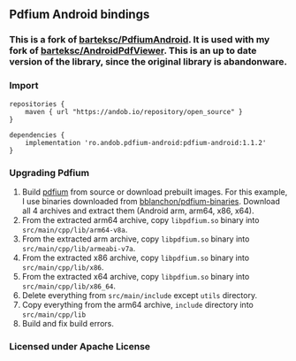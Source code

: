 ## Pdfium Android bindings

### This is a fork of [barteksc/PdfiumAndroid](https://github.com/barteksc/PdfiumAndroid). It is used with my fork of [barteksc/AndroidPdfViewer](https://github.com/barteksc/AndroidPdfViewer). This is an up to date version of the library, since the original library is abandonware.

### Import

```
repositories {
    maven { url "https://andob.io/repository/open_source" }
}
```

```
dependencies {
	implementation 'ro.andob.pdfium-android:pdfium-android:1.1.2'
}
```

### Upgrading Pdfium

1. Build [pdfium](https://pdfium.googlesource.com/pdfium/) from source or download prebuilt images. For this example, I use binaries downloaded from [bblanchon/pdfium-binaries](https://github.com/bblanchon/pdfium-binaries). Download all 4 archives and extract them (Android arm, arm64, x86, x64).
2. From the extracted arm64 archive, copy ``libpdfium.so`` binary into ``src/main/cpp/lib/arm64-v8a``.
3. From the extracted arm archive, copy ``libpdfium.so`` binary into ``src/main/cpp/lib/armeabi-v7a``.
4. From the extracted x86 archive, copy ``libpdfium.so`` binary into ``src/main/cpp/lib/x86``.
5. From the extracted x64 archive, copy ``libpdfium.so`` binary into ``src/main/cpp/lib/x86_64``.
3. Delete everything from ``src/main/include`` except ``utils`` directory.
4. Copy everything from the arm64 archive, ``include`` directory into ``src/main/cpp/lib``
5. Build and fix build errors.

### Licensed under Apache License